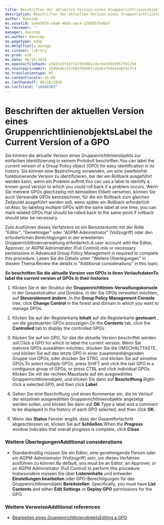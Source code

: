 ```yaml
---
title: Beschriften der aktuellen Version eines Gruppenrichtlinienobjekts
description: Beschriften der aktuellen Version eines Gruppenrichtlinienobjekts
author: dansimp
ms.assetid: 5e4e50f8-e4a8-4bda-aac4-1569d5fbd6a7
ms.reviewer: ''
manager: dansimp
ms.author: dansimp
ms.pagetype: mdop
ms.mktglfcycl: manage
ms.sitesec: library
ms.prod: w10
ms.date: 06/16/2016
ms.openlocfilehash: a34232dfd1f7a755dd81cdecbe3d5d1957f01294
ms.sourcegitcommit: 354664bc527d93f80687cd2eba70d1eea024c7c3
ms.translationtype: MT
ms.contentlocale: de-DE
ms.lasthandoff: 06/26/2020
ms.locfileid: "10808383"
---
```

# <span data-ttu-id="98224-103">Beschriften der aktuellen Version eines Gruppenrichtlinienobjekts</span><span class="sxs-lookup"><span data-stu-id="98224-103">Label the Current Version of a GPO</span></span>


<span data-ttu-id="98224-104">Sie können die aktuelle Version eines Gruppenrichtlinienobjekts zur einfachen Identifizierung in seinem Protokoll beschriften.</span><span class="sxs-lookup"><span data-stu-id="98224-104">You can label the current version of a Group Policy object (GPO) for easy identification in its history.</span></span> <span data-ttu-id="98224-105">Sie können eine Bezeichnung verwenden, um eine zweifelsfrei funktionierende Version zu identifizieren, bei der ein Rollback ausgeführt werden kann, wenn ein Problem auftritt.</span><span class="sxs-lookup"><span data-stu-id="98224-105">You can use a label to identify a known good version to which you could roll back if a problem occurs.</span></span> <span data-ttu-id="98224-106">Wenn Sie mehrere GPOs gleichzeitig mit demselben Etikett versehen, können Sie auch Verwandte GPOs kennzeichnen, für die ein Rollback zum gleichen Zeitpunkt ausgeführt werden soll, wenn später ein Rollback erforderlich ist.</span><span class="sxs-lookup"><span data-stu-id="98224-106">Also, by labeling multiple GPOs with the same label at one time, you can mark related GPOs that should be rolled back to the same point if rollback should later be necessary.</span></span>

<span data-ttu-id="98224-107">Zum Ausführen dieses Verfahrens ist ein Benutzerkonto mit der Rolle "Editor", "Genehmiger" oder "AGPM-Administrator" (Vollzugriff) oder den erforderlichen Berechtigungen in der erweiterten Gruppenrichtlinienverwaltung erforderlich.</span><span class="sxs-lookup"><span data-stu-id="98224-107">A user account with the Editor, Approver, or AGPM Administrator (Full Control) role or necessary permissions in Advanced Group Policy Management is required to complete this procedure.</span></span> <span data-ttu-id="98224-108">Lesen Sie die Details unter "Weitere Überlegungen" in diesem Thema.</span><span class="sxs-lookup"><span data-stu-id="98224-108">Review the details in "Additional considerations" in this topic.</span></span>

**<span data-ttu-id="98224-109">So beschriften Sie die aktuelle Version von GPOs in ihren Verlaufsdaten</span><span class="sxs-lookup"><span data-stu-id="98224-109">To label the current version of GPOs in their histories</span></span>**

1.  <span data-ttu-id="98224-110">Klicken Sie in der Struktur der **Gruppenrichtlinien-Verwaltungskonsole** in der Gesamtstruktur und Domäne, in der Sie GPOs verwalten möchten, auf **Steuerelement ändern** .</span><span class="sxs-lookup"><span data-stu-id="98224-110">In the **Group Policy Management Console** tree, click **Change Control** in the forest and domain in which you want to manage GPOs.</span></span>

2.  <span data-ttu-id="98224-111">Klicken Sie auf der Registerkarte **Inhalt** auf die Registerkarte **gesteuert** , um die gesteuerten GPOs anzuzeigen.</span><span class="sxs-lookup"><span data-stu-id="98224-111">On the **Contents** tab, click the **Controlled** tab to display the controlled GPOs.</span></span>

3.  <span data-ttu-id="98224-112">Klicken Sie auf ein GPO, für das die aktuelle Version beschriftet werden soll.</span><span class="sxs-lookup"><span data-stu-id="98224-112">Click a GPO for which to label the current version.</span></span> <span data-ttu-id="98224-113">Wenn Sie mehrere GPOs auswählen möchten, drücken Sie die UMSCHALTTASTE, und klicken Sie auf das letzte GPO in einer zusammenhängenden Gruppe von GPOs, oder drücken Sie STRG, und klicken Sie auf einzelne GPOs.</span><span class="sxs-lookup"><span data-stu-id="98224-113">To select multiple GPOs, press SHIFT and click the last GPO in a contiguous group of GPOs, or press CTRL and click individual GPOs.</span></span> <span data-ttu-id="98224-114">Klicken Sie mit der rechten Maustaste auf ein ausgewähltes Gruppenrichtlinienobjekt, und klicken Sie dann auf **Beschriftung**.</span><span class="sxs-lookup"><span data-stu-id="98224-114">Right-click a selected GPO, and then click **Label**.</span></span>

4.  <span data-ttu-id="98224-115">Geben Sie eine Beschriftung und einen Kommentar ein, die im Verlauf der einzelnen ausgewählten Gruppenrichtlinienobjekte angezeigt werden sollen, und klicken Sie dann auf **OK**.</span><span class="sxs-lookup"><span data-stu-id="98224-115">Type a label and a comment to be displayed in the history of each GPO selected, and then click **OK**.</span></span>

5.  <span data-ttu-id="98224-116">Wenn das **Status** Fenster angibt, dass der Gesamtfortschritt abgeschlossen ist, klicken Sie auf **Schließen**.</span><span class="sxs-lookup"><span data-stu-id="98224-116">When the **Progress** window indicates that overall progress is complete, click **Close**.</span></span>

### <span data-ttu-id="98224-117">Weitere Überlegungen</span><span class="sxs-lookup"><span data-stu-id="98224-117">Additional considerations</span></span>

-   <span data-ttu-id="98224-118">Standardmäßig müssen Sie ein Editor, eine genehmigende Person oder ein AGPM-Administrator (Vollzugriff) sein, um dieses Verfahren ausführen zu können.</span><span class="sxs-lookup"><span data-stu-id="98224-118">By default, you must be an Editor, an Approver, or an AGPM Administrator (Full Control) to perform this procedure.</span></span> <span data-ttu-id="98224-119">Insbesondere müssen Sie über **Listeninhalte** und entweder **Einstellungen bearbeiten** oder GPO-Berechtigungen für das Gruppenrichtlinienobjekt **Bereitstellen** .</span><span class="sxs-lookup"><span data-stu-id="98224-119">Specifically, you must have **List Contents** and either **Edit Settings** or **Deploy GPO** permissions for the GPO.</span></span>

### <span data-ttu-id="98224-120">Weitere Verweise</span><span class="sxs-lookup"><span data-stu-id="98224-120">Additional references</span></span>

-   [<span data-ttu-id="98224-121">Bearbeiten eines Gruppenrichtlinienobjekts</span><span class="sxs-lookup"><span data-stu-id="98224-121">Editing a GPO</span></span>](editing-a-gpo.md)

 

 





